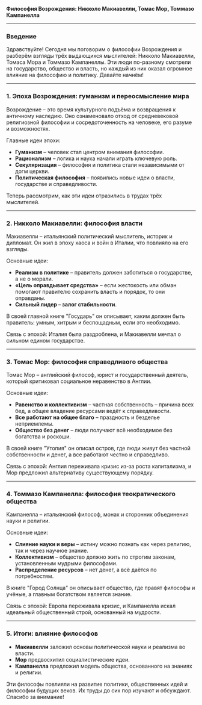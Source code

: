 **Философия Возрождения: Никколо Макиавелли, Томас Мор, Томмазо Кампанелла**

---

### **Введение**
Здравствуйте! Сегодня мы поговорим о философии Возрождения и разберём взгляды трёх выдающихся мыслителей: Никколо Макиавелли, Томаса Мора и Томмазо Кампанеллы. Эти люди по-разному смотрели на государство, общество и власть, но каждый из них оказал огромное влияние на философию и политику. Давайте начнём!

---

### **1. Эпоха Возрождения: гуманизм и переосмысление мира**
Возрождение – это время культурного подъёма и возвращения к античному наследию. Оно ознаменовало отход от средневековой религиозной философии и сосредоточенность на человеке, его разуме и возможностях.

Главные идеи эпохи:
- **Гуманизм** – человек стал центром внимания философии.
- **Рационализм** – логика и наука начали играть ключевую роль.
- **Секуляризация** – философия и политика стали независимыми от догм церкви.
- **Политическая философия** – появились новые идеи о власти, государстве и справедливости.

Теперь рассмотрим, как эти идеи отразились в трудах трёх мыслителей.

---

### **2. Никколо Макиавелли: философия власти**

Макиавелли – итальянский политический мыслитель, историк и дипломат. Он жил в эпоху хаоса и войн в Италии, что повлияло на его взгляды.

Основные идеи:
- **Реализм в политике** – правитель должен заботиться о государстве, а не о морали.
- **«Цель оправдывает средства»** – если жестокость или обман помогают правителю сохранить власть и порядок, то они оправданы.
- **Сильный лидер – залог стабильности**.

В своей главной книге "Государь" он описывает, каким должен быть правитель: умным, хитрым и беспощадным, если это необходимо.

Связь с эпохой: Италия была раздроблена, и Макиавелли мечтал о сильном едином государстве.

---

### **3. Томас Мор: философия справедливого общества**

Томас Мор – английский философ, юрист и государственный деятель, который критиковал социальное неравенство в Англии.

Основные идеи:
- **Равенство и коллективизм** – частная собственность – причина всех бед, а общее владение ресурсами ведёт к справедливости.
- **Все работают на общее благо** – праздность и безделье неприемлемы.
- **Общество без денег** – люди получают всё необходимое без богатства и роскоши.

В своей книге "Утопия" он описал остров, где люди живут без частной собственности и денег, а все работают честно и справедливо.

Связь с эпохой: Англия переживала кризис из-за роста капитализма, и Мор предложил альтернативу существующему порядку.

---

### **4. Томмазо Кампанелла: философия теократического общества**

Кампанелла – итальянский философ, монах и сторонник объединения науки и религии.

Основные идеи:
- **Слияние науки и веры** – истину можно познать как через религию, так и через научное знание.
- **Коллективизм** – общество должно жить по строгим законам, установленным мудрыми философами.
- **Распределение ресурсов** – нет денег, а всё даётся по потребностям.

В книге "Город Солнца" он описывает общество, где правят философы и учёные, а главным богатством является знание.

Связь с эпохой: Европа переживала кризис, и Кампанелла искал идеальный общественный строй, основанный на мудрости.

---

### **5. Итоги: влияние философов**

- **Макиавелли** заложил основы политической науки и реализма во власти.
- **Мор** предвосхитил социалистические идеи.
- **Кампанелла** предложил модель общества, основанного на знаниях и религии.

Эти философы повлияли на развитие политики, общественных идей и философии будущих веков. Их труды до сих пор изучают и обсуждают. Спасибо за внимание!

